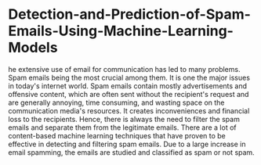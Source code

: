 # Detection-and-Prediction-of-Spam-Emails-Using-Machine-Learning-Models
he extensive use of email for communication has led to many problems. Spam emails being the most crucial among them. It is one the major issues in today's internet world. Spam emails contain mostly advertisements and offensive content, which are often sent without the recipient's request and are generally annoying, time consuming, and wasting space on the communication media's resources. It creates inconveniences and financial loss to the recipients. Hence, there is always the need to filter the spam emails and separate them from the legitimate emails. There are a lot of content-based machine learning techniques that have proven to be effective in detecting and filtering spam emails. Due to a large increase in email spamming, the emails are studied and classified as spam or not spam. 
